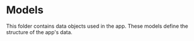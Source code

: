 # Models

This folder contains data objects used in the app. These models define the structure of the app's data.
